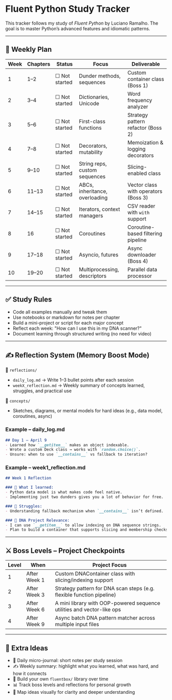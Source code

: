 # Fluent Python Study Tracker

This tracker follows my study of *Fluent Python* by Luciano Ramalho. The goal is to master Python’s advanced features and idiomatic patterns.

---

## 📅 Weekly Plan

| Week | Chapters | Status | Focus | Deliverable |
|------|----------|--------|-------|-------------|
| 1    | 1–2      | ☐ Not started | Dunder methods, sequences | Custom container class (Boss 1) |
| 2    | 3–4      | ☐ Not started | Dictionaries, Unicode | Word frequency analyzer |
| 3    | 5–6      | ☐ Not started | First-class functions | Strategy pattern refactor (Boss 2) |
| 4    | 7–8      | ☐ Not started | Decorators, mutability | Memoization & logging decorators |
| 5    | 9–10     | ☐ Not started | String reps, custom sequences | Slicing-enabled class |
| 6    | 11–13    | ☐ Not started | ABCs, inheritance, overloading | Vector class with operators (Boss 3) |
| 7    | 14–15    | ☐ Not started | Iterators, context managers | CSV reader with `with` support |
| 8    | 16       | ☐ Not started | Coroutines | Coroutine-based filtering pipeline |
| 9    | 17–18    | ☐ Not started | Asyncio, futures | Async downloader (Boss 4) |
| 10   | 19–20    | ☐ Not started | Multiprocessing, descriptors | Parallel data processor |

---

## ✅ Study Rules

- Code all examples manually and tweak them
- Use notebooks or markdown for notes per chapter
- Build a mini-project or script for each major concept
- Reflect each week: "How can I use this in my DNA scanner?"
- Document learning through structured writing (no need for video)

---

## ✍️ Reflection System (Memory Boost Mode)

📁 `reflections/`
- `daily_log.md` → Write 1–3 bullet points after each session
- `weekX_reflection.md` → Weekly summary of concepts learned, struggles, and practical use

📁 `concepts/`
- Sketches, diagrams, or mental models for hard ideas (e.g., data model, coroutines, async)

### Example – daily_log.md
```markdown
## Day 1 – April 9
- Learned how `__getitem__` makes an object indexable.
- Wrote a custom Deck class → works with `random.choice()`.
- Unsure: when to use `__contains__` vs fallback to iteration?
```

### Example – week1_reflection.md
```markdown
## Week 1 Reflection

### 🧠 What I learned:
- Python data model is what makes code feel native.
- Implementing just two dunders gives you a lot of behavior for free.

### 🤔 Struggles:
- Understanding fallback mechanism when `__contains__` isn’t defined.

### 🔁 DNA Project Relevance:
- I can use `__getitem__` to allow indexing on DNA sequence strings.
- Plan to build a container that supports slicing and membership checks.
```

---

## ⚔️ Boss Levels – Project Checkpoints

| Level | When | Project Focus |
|------------|------|----------------|
| 1     | After Week 1 | Custom DNAContainer class with slicing/indexing support |
| 2     | After Week 3 | Strategy pattern for DNA scan steps (e.g. flexible function pipeline) |
| 3     | After Week 6 | A mini library with OOP-powered sequence utilities and vector-like ops |
| 4     | After Week 9 | Async batch DNA pattern matcher across multiple input files |

---

## 🧠 Extra Ideas

- 📝 Daily micro-journal: short notes per study session
- ✍️ Weekly summary: highlight what you learned, what was hard, and how it connects
- 🧱 Build your own `fluentbox/` library over time
- 📊 Track boss levels and reflections for personal growth
- 🧭 Map ideas visually for clarity and deeper understanding
